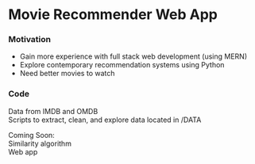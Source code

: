 # Movie Recommender Web App

### Motivation
* Gain more experience with full stack web development (using MERN)
* Explore contemporary recommendation systems using Python
* Need better movies to watch

### Code

Data from IMDB and OMDB <br/> 
Scripts to extract, clean, and explore data located in /DATA <br/> 

Coming Soon: <br/> 
Similarity algorithm <br/> 
Web app <br/> 

